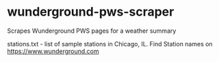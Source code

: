 # wunderground-pws-scraper
Scrapes Wunderground PWS pages for a weather summary

stations.txt - list of sample stations in Chicago, IL. Find Station names on https://www.wunderground.com
